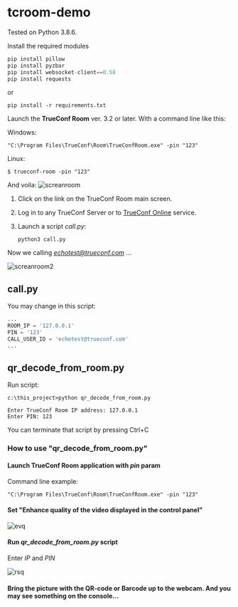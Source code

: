 # tcroom-demo

Tested on Python 3.8.6.

Install the required modules

```python
pip install pillow
pip install pyzbar
pip install websocket-client==0.58
pip install requests
```
or
```
pip install -r requirements.txt
```

Launch the **TrueConf Room** ver. 3.2 or later.
With a command line like this:

Windows:
```
"C:\Program Files\TrueConf\Room\TrueConfRoom.exe" -pin "123"
```

Linux:
```
$ trueconf-room -pin "123"
```

And voila:
![screanroom](https://user-images.githubusercontent.com/33928051/159033567-a6bd5542-51c4-4e52-8b50-4aa4c93837c4.png)

1. Click on the link on the TrueConf Room main screen.

2. Log in to any TrueConf Server or to [TrueConf Online](https://trueconf.com/) service.

3. Launch a script *call.py*: 
    ```
    python3 call.py 
    ```

Now we calling *echotest@trueconf.com* ...

![screanroom2](https://user-images.githubusercontent.com/33928051/159035296-8ca0b3b7-376c-4f21-ac55-5248abd0d5ff.png)

## call.py

You may change in this script:
```python
...
ROOM_IP = '127.0.0.1'
PIN = '123'
CALL_USER_ID = 'echotest@trueconf.com'
...
```

## qr_decode_from_room.py

Run script:

```
c:\this_project>python qr_decode_from_room.py 

Enter TrueConf Room IP address: 127.0.0.1
Enter PIN: 123
```
You can terminate that script by pressing Ctrl+C

### How to use "qr_decode_from_room.py"

#### Launch TrueConf Room application with *pin* param

Command line example: 
```
"C:\Program Files\TrueConf\Room\TrueConfRoom.exe" -pin "123"
```

#### Set "Enhance quality of the video displayed in the control panel"

![evq](https://user-images.githubusercontent.com/33928051/109476259-ba515c80-7a87-11eb-89e6-7e51622a783f.png)

#### Run *qr_decode_from_room.py* script

Enter *IP* and *PIN*

![rsq](https://user-images.githubusercontent.com/33928051/109477082-ad813880-7a88-11eb-8f5d-8c118a8f78b2.png)

#### Bring the picture with the QR-code or Barcode up to the webcam. And you may see something on the console...
